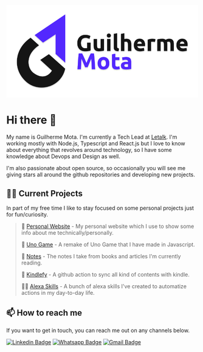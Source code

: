 <p align="center">
	<a href="https://guilherr.me" target="_blank" title="Open my website">
		<img
			src="assets/banner.svg"
			alt="Preview image of Guilherme Mota."
		>
	</a>
</p>

# Hi there 👋

My name is Guilherme Mota. I'm currently a Tech Lead at [Letalk](https://letalk.com.br). I'm working mostly with Node.js, Typescript and React.js but I love to know about everything that revolves around technology, so I have some knowledge about Devops and Design as well.

I'm also passionate about open source, so occasionally you will see me giving stars all around the github repositories and developing new projects.


## 👨‍💻 Current Projects

In part of my free time I like to stay focused on some personal projects just for fun/curiosity.

> 💎 [Personal Website](https://github.com/guilhermebkel/gbkel-portfolio) - My personal website which I use to show some info about me technically/personally.
>
> 🎴 [Uno Game](https://github.com/guilhermebkel/uno-game) - A remake of Uno Game that I have made in Javascript.
>
> 📒 [Notes](https://github.com/guilhermebkel/gbkel-notes) - The notes I take from books and articles I'm currently reading.
>
> 📑 [Kindlefy](https://github.com/gbkel/kindlefy) - A github action to sync all kind of contents with kindle.
> >
> 👩‍💻 [Alexa Skills](https://github.com/guilhermebkel/alexa-skills) - A bunch of alexa skills I've created to automatize actions in my day-to-day life.

## 📫️ How to reach me

If you want to get in touch, you can reach me out on any channels below.

[![Linkedin Badge](https://img.shields.io/badge/-Linkedin-blue?style=flat-square&logo=Linkedin&logoColor=white&link=https://linkedin.guilherr.me)](https://linkedin.guilherr.me)
[![Whatsapp Badge](https://img.shields.io/badge/-Whatsapp-green?style=flat-square&logo=Whatsapp&logoColor=white&link=https://whatsapp.guilherr.me)](https://whatsapp.guilherr.me)
[![Gmail Badge](https://img.shields.io/badge/-Gmail-c14438?style=flat-square&logo=Gmail&logoColor=white&link=https://mail.guilherr.me)](https://mail.guilherr.me)

